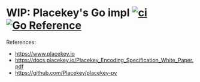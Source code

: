 # WIP: Placekey's Go impl [![ci](https://github.com/ringsaturn/pk/actions/workflows/ci.yml/badge.svg)](https://github.com/ringsaturn/pk/actions/workflows/ci.yml) [![Go Reference](https://pkg.go.dev/badge/github.com/ringsaturn/pk.svg)](https://pkg.go.dev/github.com/ringsaturn/pk)

References:

- <https://www.placekey.io>
- <https://docs.placekey.io/Placekey_Encoding_Specification_White_Paper.pdf>
- <https://github.com/Placekey/placekey-py>
